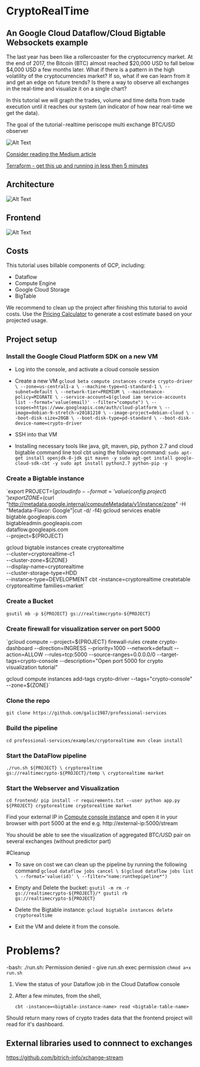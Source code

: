 # CryptoRealTime

## An Google Cloud Dataflow/Cloud Bigtable Websockets example

The last year has been like a rollercoaster for the cryptocurrency market. At the end of 2017, the Bitcoin (BTC) almost reached $20,000 USD to fall below $4,000 USD a few months later. What if there is a pattern in the high volatility of the cryptocurrencies market? If so, what if we can learn from it and get an edge on future trends? Is there a way to observe all exchanges in the real-time and visualize it on a single chart? 

In this tutorial we will graph the trades, volume and time delta from trade execution until it reaches our system (an indicator of how near real-time we get the data).

The goal of the tutorial - realtime periscope multi exchange BTC/USD observer

![Alt Text](crypto.gif)

[Consider reading the Medium article](https://medium.com/@igalic/bigtable-beam-dataflow-cryptocurrencies-gcp-terraform-java-maven-4e7873811e86)

[Terraform - get this up and running in less then 5 minutes](https://github.com/galic1987/professional-services/blob/master/examples/cryptorealtime/TERRAFORM-README.md)

## Architecture 
![Alt Text](https://i.ibb.co/dMc9bMz/Screen-Shot-2019-02-11-at-4-56-29-PM.png)

## Frontend  
![Alt Text](https://i.ibb.co/2S28KYq/Screen-Shot-2019-02-12-at-2-53-41-PM.png)

## Costs
This tutorial uses billable components of GCP, including:
- Dataflow
- Compute Engine
- Google Cloud Storage
- BigTable

We recommend to clean up the project after finishing this tutorial to avoid costs. Use the [Pricing Calculator](https://cloud.google.com/products/calculator/) to generate a cost estimate based on your projected usage.

## Project setup 
### Install the Google Cloud Platform SDK on a new VM
  * Log into the console, and activate a cloud console session
  * Create a new VM
  `gcloud beta compute instances create crypto-driver \
--zone=us-central1-a \
--machine-type=n1-standard-1 \
--subnet=default \
--network-tier=PREMIUM \
--maintenance-policy=MIGRATE \
--service-account=$(gcloud iam service-accounts list --format='value(email)' --filter="compute") \
--scopes=https://www.googleapis.com/auth/cloud-platform \
--image=debian-9-stretch-v20181210 \
--image-project=debian-cloud \
--boot-disk-size=20GB \
--boot-disk-type=pd-standard \
--boot-disk-device-name=crypto-driver`


  * SSH into that VM
  
  * Installing necessary tools like java, git, maven, pip, python 2.7 and cloud bigtable command line tool cbt using the following command:
  `sudo apt-get install openjdk-8-jdk git maven -y
sudo apt-get install google-cloud-sdk-cbt -y
sudo apt install python2.7 python-pip -y`

### Create a Bigtable instance 
`export PROJECT=$(gcloud info --format='value(config.project)')
export ZONE=$(curl "http://metadata.google.internal/computeMetadata/v1/instance/zone" -H "Metadata-Flavor: Google"|cut -d/ -f4)
gcloud services enable bigtable.googleapis.com \
bigtableadmin.googleapis.com \
dataflow.googleapis.com \
--project=${PROJECT}

gcloud bigtable instances create cryptorealtime \
    --cluster=cryptorealtime-c1 \
    --cluster-zone=${ZONE} \
    --display-name=cryptorealtime \
    --cluster-storage-type=HDD \
    --instance-type=DEVELOPMENT
cbt -instance=cryptorealtime createtable cryptorealtime families=market`

### Create a Bucket  
`gsutil mb -p ${PROJECT} gs://realtimecrypto-${PROJECT}`
	

### Create firewall for visualization server on port 5000
  `gcloud compute --project=${PROJECT} firewall-rules create crypto-dashboard --direction=INGRESS --priority=1000 --network=default --action=ALLOW --rules=tcp:5000 --source-ranges=0.0.0.0/0 --target-tags=crypto-console --description="Open port 5000 for crypto visualization tutorial"
  
  gcloud compute instances add-tags crypto-driver --tags="crypto-console" --zone=${ZONE}`
  

### Clone the repo
`git clone https://github.com/galic1987/professional-services`


### Build the pipeline
`cd professional-services/examples/cryptorealtime
mvn clean install`

### Start the DataFlow pipeline
`./run.sh ${PROJECT} \
cryptorealtime gs://realtimecrypto-${PROJECT}/temp \
cryptorealtime market`

### Start the Webserver and Visualization
`cd frontend/
pip install -r requirements.txt --user
python app.py ${PROJECT} cryptorealtime cryptorealtime market`

Find your external IP in [Compute console instance](https://console.cloud.google.com/compute/instances) and open it in your browser with port 5000 at the end e.g.
http://external-ip:5000/stream

You should be able to see the visualization of aggregated BTC/USD pair on several exchanges (without predictor part)


#Cleanup
* To save on cost we can clean up the pipeline by running the following command
`gcloud dataflow jobs cancel \
$(gcloud dataflow jobs list \
--format='value(id)' \
--filter="name:runthepipeline*")`

* Empty and Delete the bucket:
`gsutil -m rm -r gs://realtimecrypto-${PROJECT}/*
gsutil rb gs://realtimecrypto-${PROJECT}`

* Delete the Bigtable instance:
`gcloud bigtable instances delete cryptorealtime`

* Exit the VM and delete it from the console.


# Problems?
-bash: ./run.sh: Permission denied - give run.sh exec permission
`chmod a+x run.sh `


1. View the status of your Dataflow job in the Cloud Dataflow console

1. After a few minutes, from the shell,

    `cbt -instance=<bigtable-instance-name> read <bigtable-table-name>`

Should return many rows of crypto trades data that the frontend project will read for it's dashboard.


## External libraries used to connnect to exchanges 
https://github.com/bitrich-info/xchange-stream


